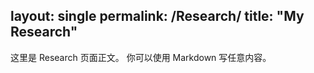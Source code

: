 layout: single
permalink: /Research/
title: "My Research"
---

这里是 Research 页面正文。
你可以使用 Markdown 写任意内容。
